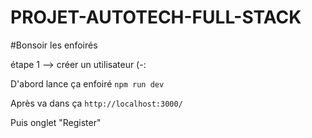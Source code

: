 # PROJET-AUTOTECH-FULL-STACK

#Bonsoir les enfoirés

étape 1 --> créer un utilisateur (-:

D'abord lance ça enfoiré
<code>npm run dev</code>

Après va dans ça
<code>http://localhost:3000/</code>

Puis onglet "Register"
